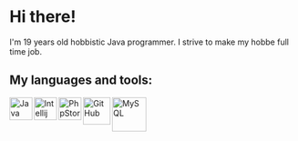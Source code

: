 <h1>Hi there!</h1>
<span>I'm 19 years old hobbistic Java programmer. I strive to make my hobbe full time job.</span>
<br>
<h2>My languages and tools:</h2>
<img align="left" alt="Java" width="40px" src="https://plumbr.io/app/uploads/2019/06/java.png" />
<img align="left" alt="Intellij IDEA" width="40px" src="https://upload.wikimedia.org/wikipedia/commons/thumb/d/d5/IntelliJ_IDEA_Logo.svg/1024px-IntelliJ_IDEA_Logo.svg.png" />
<img align="left" alt="PhpStorm" width="40px" src="https://www.anysoft.pl/images/items/4634/phpstorm_big.png" />
<img align="left" alt="GitHub" width="48px" src="https://github.githubassets.com/images/modules/logos_page/Octocat.png" />
<img align="left" alt="MySQL" width="60px" src="https://download.logo.wine/logo/MySQL/MySQL-Logo.wine.png" />
